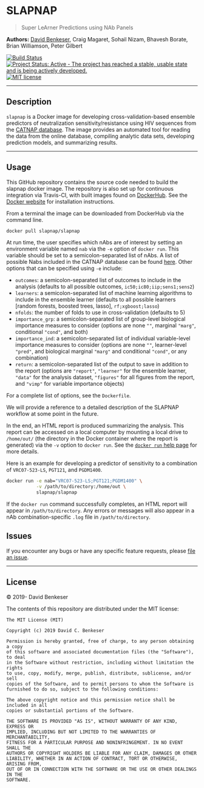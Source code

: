 
# SLAPNAP

> Super LeArner Predictions using NAb Panels

**Authors:** [David Benkeser](https://www.github.com/benkeser/), Craig
Magaret, Sohail Nizam, Bhavesh Borate, Brian Williamson, Peter Gilbert

[![Build
Status](https://travis-ci.com/benkeser/slapnap.svg?token=WgmsWkd2hyf88ZxhK8bp&branch=master)](https://travis-ci.com/benkeser/slapnap)
[![Project Status: Active - The project has reached a stable, usable
state and is being actively
developed.](http://www.repostatus.org/badges/latest/active.svg)](http://www.repostatus.org/#active)
[![MIT
license](http://img.shields.io/badge/license-MIT-brightgreen.svg)](http://opensource.org/licenses/MIT)
<!-- [![DOI](https://zenodo.org/badge/75324341.svg)](https://zenodo.org/badge/latestdoi/75324341) -->

-----

## Description

`slapnap` is a Docker image for developing cross-validation-based
ensemble predictors of neutralization sensitivity/resistance using HIV
sequences from the [CATNAP database](http://www.hiv.lanl.gov/). The
image provides an automated tool for reading the data from the online
database, compiling analytic data sets, developing prediction models,
and summarizing results.

-----

## Usage

This GitHub repository contains the source code needed to build the
slapnap docker image. The repository is also set up for continuous
integration via Travis-CI, with built images found on
[DockerHub](https://cloud.docker.com/u/slapnap/repository/docker/slapnap/slapnap).
See the [Docker
website](https://docs.docker.com/docker-for-windows/install/) for
installation instructions.

From a terminal the image can be downloaded from DockerHub via the
command line.

``` bash
docker pull slapnap/slapnap
```

At run time, the user specifies which nAbs are of interest by setting an
environment variable named `nab` via the `-e` option of `docker run`.
This variable should be set to a semicolon-separated list of nAbs. A
list of possible Nabs included in the CATNAP database can be found
[here](https://www.hiv.lanl.gov/components/sequence/HIV/neutralization/main.comp).
Other options that can be specified using `-e` include:

  - `outcomes`: a semicolon-separated list of outcomes to include in the
    analysis (defaults to all possible outcomes,
    `ic50;ic80;iip;sens1;sens2`)
  - `learners`: a semicolon-separated list of machine learning
    algorithms to include in the ensemble learner (defaults to all
    possible learners \[random forests, boosted trees, lasso\],
    `rf;xgboost;lasso`)
  - `nfolds`: the number of folds to use in cross-validation (defaults
    to 5)
  - `importance_grp`: a semicolon-separated list of group-level
    biological importance measures to consider (options are none `""`,
    marginal `"marg"`, conditional `"cond"`, and both)
  - `importance_ind`: a semicolon-separated list of individual
    variable-level importance measures to consider (options are none
    `""`, learner-level `"pred"`, and biological marginal `"marg"` and
    conditional `"cond"`, or any combination)
  - `return`: a semicolon-separated list of the output to save in
    addition to the report (options are `"report"`, `"learner"` for the
    ensemble learner, `"data"` for the analysis dataset, `"figures"` for
    all figures from the report, and `"vimp"` for variable importance
    objects)

For a complete list of options, see the `Dockerfile`.

We will provide a reference to a detailed description of the SLAPNAP
workflow at some point in the future.

In the end, an HTML report is produced summarizing the analysis. This
report can be accessed on a local computer by mounting a local drive to
`/home/out/` (the directory in the Docker container where the report is
generated) via the `-v` option to `docker run`. See the [`docker run`
help page](https://docs.docker.com/engine/reference/run/) for more
details.

Here is an example for developing a predictor of sensitivity to a
combination of `VRC07-523-LS`, `PGT121`, and `PGDM1400`.

``` bash
docker run -e nab="VRC07-523-LS;PGT121;PGDM1400" \
           -v /path/to/directory:/home/out \
           slapnap/slapnap
```

If the `docker run` command successfully completes, an HTML report will
appear in `/path/to/directory`. Any errors or messages will also appear
in a nAb combination-specific `.log` file in `/path/to/directory`.

## Issues

If you encounter any bugs or have any specific feature requests, please
[file an issue](https://github.com/benkeser/slapnap/issues).

-----

## License

© 2019- David Benkeser

The contents of this repository are distributed under the MIT license:

    The MIT License (MIT)
    
    Copyright (c) 2019 David C. Benkeser
    
    Permission is hereby granted, free of charge, to any person obtaining a copy
    of this software and associated documentation files (the "Software"), to deal
    in the Software without restriction, including without limitation the rights
    to use, copy, modify, merge, publish, distribute, sublicense, and/or sell
    copies of the Software, and to permit persons to whom the Software is
    furnished to do so, subject to the following conditions:
    
    The above copyright notice and this permission notice shall be included in all
    copies or substantial portions of the Software.
    
    THE SOFTWARE IS PROVIDED "AS IS", WITHOUT WARRANTY OF ANY KIND, EXPRESS OR
    IMPLIED, INCLUDING BUT NOT LIMITED TO THE WARRANTIES OF MERCHANTABILITY,
    FITNESS FOR A PARTICULAR PURPOSE AND NONINFRINGEMENT. IN NO EVENT SHALL THE
    AUTHORS OR COPYRIGHT HOLDERS BE LIABLE FOR ANY CLAIM, DAMAGES OR OTHER
    LIABILITY, WHETHER IN AN ACTION OF CONTRACT, TORT OR OTHERWISE, ARISING FROM,
    OUT OF OR IN CONNECTION WITH THE SOFTWARE OR THE USE OR OTHER DEALINGS IN THE
    SOFTWARE.
